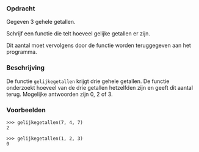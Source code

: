 ### Opdracht

Gegeven 3 gehele getallen.

Schrijf een functie die telt hoeveel gelijke getallen er zijn.

Dit aantal moet vervolgens door de functie worden teruggegeven aan het programma.

### Beschrijving

De functie `gelijkegetallen` krijgt drie gehele getallen.
De functie onderzoekt hoeveel van de drie getallen hetzelfden zijn en geeft dit aantal terug. Mogelijke antwoorden zijn 0, 2 of 3.


### Voorbeelden

    >>> gelijkegetallen(7, 4, 7)
    2
     
    >>> gelijkegetallen(1, 2, 3)
    0
   
